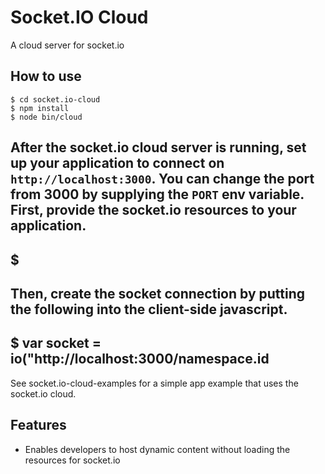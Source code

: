 
# Socket.IO Cloud

A cloud server for socket.io

## How to use

```
$ cd socket.io-cloud
$ npm install
$ node bin/cloud
```

After the socket.io cloud server is running, set up your application to connect on `http://localhost:3000`.
You can change the port from 3000 by supplying the `PORT` env variable.
First, provide the socket.io resources to your application.
---
$ <script src="http://localhost:3000/socket.io/socket.io.js"></script>
---
Then, create the socket connection by putting the following into the client-side javascript.
---
$ var socket = io("http://localhost:3000/namespace.id
--- 

See socket.io-cloud-examples for a simple app example that uses the socket.io cloud.


## Features

- Enables developers to host dynamic content without loading the resources for socket.io
